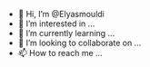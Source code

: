 - 👋 Hi, I’m @Elyasmouldi
- 👀 I’m interested in ...
- 🌱 I’m currently learning ...
- 💞️ I’m looking to collaborate on ...
- 📫 How to reach me ...

<!---
Elyasmouldi/Elyasmouldi is a ✨ special ✨ repository because its `README.md` (this file) appears on your GitHub profile.
You can click the Preview link to take a look at your changes.
--->

